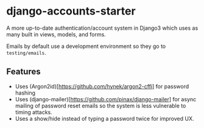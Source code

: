# django-accounts-starter
A more up-to-date authentication/account system in Django3 which uses as many built in views, models, and forms.

Emails by default use a development environment so they go to `testing/emails`.

## Features
- Uses (Argon2id)[https://github.com/hynek/argon2-cffi] for password hashing
- Uses (django-mailer)[https://github.com/pinax/django-mailer] for async mailing of password reset emails so the system is less vulnerable to timing attacks.
- Uses a show/hide instead of typing a password twice for improved UX.
